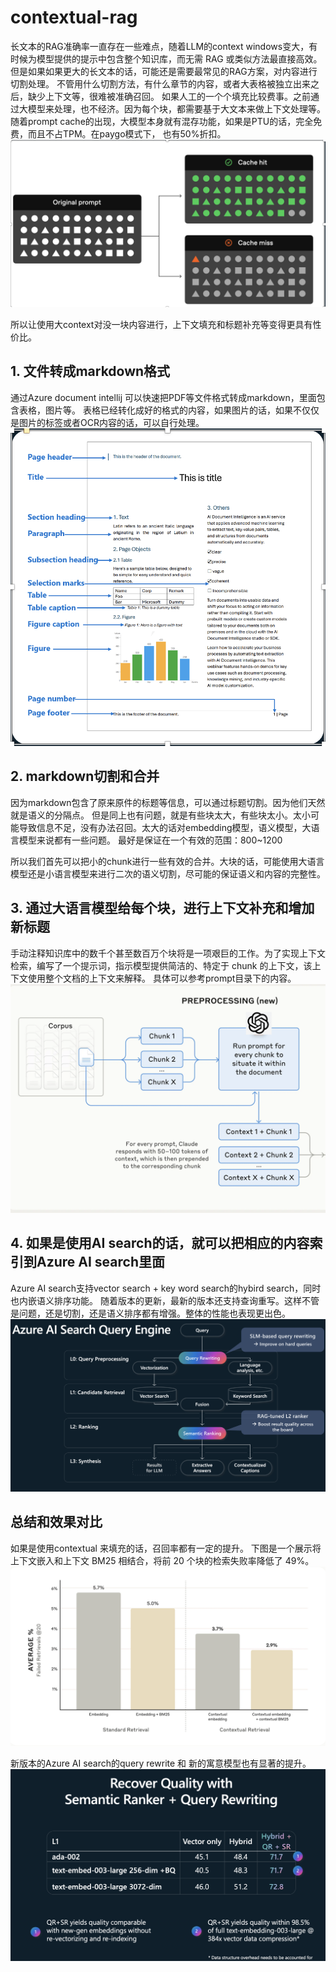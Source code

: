 # contextual-rag

长文本的RAG准确率一直存在一些难点，随着LLM的context windows变大，有时候为模型提供的提示中包含整个知识库，而无需 RAG 或类似方法最直接高效。
但是如果如果更大的长文本的话，可能还是需要最常见的RAG方案，对内容进行切割处理。
不管用什么切割方法，有什么章节的内容，或者大表格被独立出来之后，缺少上下文等，很难被准确召回。
如果人工的一个个填充比较费事。之前通过大模型来处理，也不经济。因为每个块，都需要基于大文本来做上下文处理等。
随着prompt cache的出现，大模型本身就有混存功能，如果是PTU的话，完全免费，而且不占TPM。在paygo模式下， 也有50%折扣。
![prompt-cache](./images/prompt-cache.png)

所以让使用大context对没一块内容进行，上下文填充和标题补充等变得更具有性价比。

## 1. 文件转成markdown格式

通过Azure document intellij 可以快速把PDF等文件格式转成markdown，里面包含表格，图片等。
表格已经转化成好的格式的内容，如果图片的话，如果不仅仅是图片的标签或者OCR内容的话，可以自行处理。
![document_intellij_markdown](./images/document_intellij_markdown.png)

## 2. markdown切割和合并

因为markdown包含了原来原件的标题等信息，可以通过标题切割。因为他们天然就是语义的分隔点。
但是同上也有问题，就是有些块太大，有些块太小。太小可能导致信息不足，没有办法召回。太大的话对embedding模型，语义模型，大语言模型来说都有一些问题。
最好是保证在一个有效的范围：800~1200

所以我们首先可以把小的chunk进行一些有效的合并。大块的话，可能使用大语言模型还是小语言模型来进行二次的语义切割，尽可能的保证语义和内容的完整性。

## 3. 通过大语言模型给每个块，进行上下文补充和增加新标题

手动注释知识库中的数千个甚至数百万个块将是一项艰巨的工作。为了实现上下文检索，编写了一个提示词，指示模型提供简洁的、特定于 chunk 的上下文，该上下文使用整个文档的上下文来解释。
具体可以参考prompt目录下的内容。
![contextual-rag](./images/contextual-rag.png)

## 4. 如果是使用AI search的话，就可以把相应的内容索引到Azure AI search里面

Azure AI search支持vector search + key word search的hybird search，同时也内嵌语义排序功能。
随着版本的更新，最新的版本还支持查询重写。这样不管是问题，还是切割，还是语义排序都有增强。整体的性能也表现更出色。
![azure_ai_search_query_engine](./images/azure_ai_search_query_engine.png)


## 总结和效果对比

如果是使用contextual 来填充的话，召回率都有一定的提升。
下图是一个展示将上下文嵌入和上下文 BM25 相结合，将前 20 个块的检索失败率降低了 49%。
![contextual-retrieve](./images/contextual-retrieve.png)


新版本的Azure AI search的query rewrite 和 新的寓意模型也有显著的提升。
![ai-search-RW.png](./images/ai-search-RW.png)





